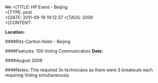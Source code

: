 ~~file~~
<[TITLE: 	HP Event - Beijing	
<[TYPE: 	post	
<[DATE: 	2011-09-19 19:12:37	
<[TAGS: 	2009	
<[CONTENT: 	

**Location:**

 ####Ritz-Carlton Hotel - Beijing



 ####Features:
 100 Voting Commuincators
**Date:**

 ####August 2009



 ####Notes:
 This required 3x technicians as there were 3 breakouts each requiring Voting simultaneously









